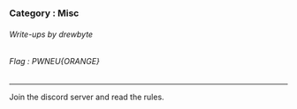 ### Category : Misc
###### Write-ups by drewbyte
###### Flag : PWNEU{ORANGE}
---

Join the discord server and read the rules.


  <br>
<img src="https://github.com/drew-byte/pwneu-writeups/blob/main/00x8%20saved%20images/Pasted%20image%2020240318111846.png" alt="">
 <br>
 
 

 

